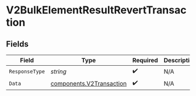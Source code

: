 # V2BulkElementResultRevertTransaction


## Fields

| Field                                                                | Type                                                                 | Required                                                             | Description                                                          |
| -------------------------------------------------------------------- | -------------------------------------------------------------------- | -------------------------------------------------------------------- | -------------------------------------------------------------------- |
| `ResponseType`                                                       | *string*                                                             | :heavy_check_mark:                                                   | N/A                                                                  |
| `Data`                                                               | [components.V2Transaction](../../models/components/v2transaction.md) | :heavy_check_mark:                                                   | N/A                                                                  |